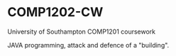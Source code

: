 # COMP1202-CW

University of Southampton COMP1201 coursework

JAVA programming, attack and defence of a "building".
